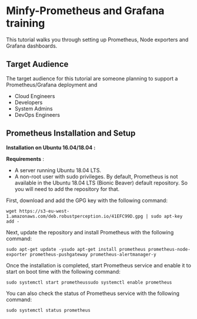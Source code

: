 # Minfy-Prometheus and Grafana training
This tutorial walks you through setting up Prometheus, Node exporters and Grafana dashboards.
## Target Audience
The target audience for this tutorial are someone planning to support a Prometheus/Grafana deployment and 

 - Cloud Engineers
 - Developers
 - System Admins
 - DevOps Engineers

## Prometheus Installation and Setup
**Installation on Ubuntu 16.04/18.04 :**

**Requirements** :
-   A server running Ubuntu 18.04 LTS.
-   A non-root user with sudo privileges.
By default, Prometheus is not available in the Ubuntu 18.04 LTS (Bionic Beaver) default repository. So you will need to add the repository for that.

First, download and add the GPG key with the following command:

```
wget https://s3-eu-west-1.amazonaws.com/deb.robustperception.io/41EFC99D.gpg | sudo apt-key add -
```

Next, update the repository and install Prometheus with the following command:

```
sudo apt-get update -ysudo apt-get install prometheus prometheus-node-exporter prometheus-pushgateway prometheus-alertmanager-y
```

Once the installation is completed, start Prometheus service and enable it to start on boot time with the following command:

```
sudo systemctl start prometheussudo systemctl enable prometheus
```

You can also check the status of Prometheus service with the following command:

```
sudo systemctl status prometheus
```
